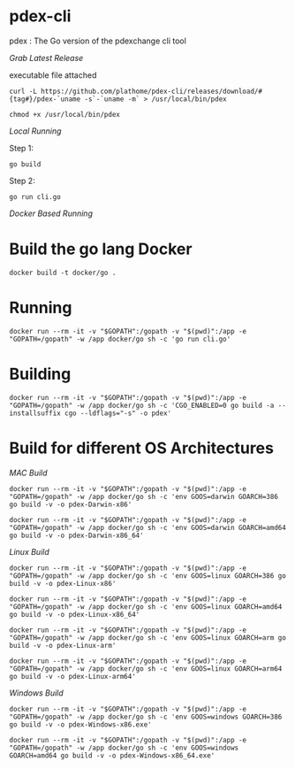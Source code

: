 # pdex-cli

pdex : The Go version of the pdexchange cli tool

*Grab Latest Release*

executable file attached

```
curl -L https://github.com/plathome/pdex-cli/releases/download/#{tag#}/pdex-`uname -s`-`uname -m` > /usr/local/bin/pdex
```

```
chmod +x /usr/local/bin/pdex
```


*Local Running*

Step 1:

```
go build
```

Step 2:

```
go run cli.go
```


*Docker Based Running*

# Build the go lang Docker

```
docker build -t docker/go .
```

# Running

```
docker run --rm -it -v "$GOPATH":/gopath -v "$(pwd)":/app -e "GOPATH=/gopath" -w /app docker/go sh -c 'go run cli.go'
```

# Building

```
docker run --rm -it -v "$GOPATH":/gopath -v "$(pwd)":/app -e "GOPATH=/gopath" -w /app docker/go sh -c 'CGO_ENABLED=0 go build -a --installsuffix cgo --ldflags="-s" -o pdex'
```

# Build for different OS Architectures

*MAC Build*
```
docker run --rm -it -v "$GOPATH":/gopath -v "$(pwd)":/app -e "GOPATH=/gopath" -w /app docker/go sh -c 'env GOOS=darwin GOARCH=386 go build -v -o pdex-Darwin-x86'
```

```
docker run --rm -it -v "$GOPATH":/gopath -v "$(pwd)":/app -e "GOPATH=/gopath" -w /app docker/go sh -c 'env GOOS=darwin GOARCH=amd64 go build -v -o pdex-Darwin-x86_64'
```

*Linux Build*

```
docker run --rm -it -v "$GOPATH":/gopath -v "$(pwd)":/app -e "GOPATH=/gopath" -w /app docker/go sh -c 'env GOOS=linux GOARCH=386 go build -v -o pdex-Linux-x86'
```

```
docker run --rm -it -v "$GOPATH":/gopath -v "$(pwd)":/app -e "GOPATH=/gopath" -w /app docker/go sh -c 'env GOOS=linux GOARCH=amd64 go build -v -o pdex-Linux-x86_64'
```

```
docker run --rm -it -v "$GOPATH":/gopath -v "$(pwd)":/app -e "GOPATH=/gopath" -w /app docker/go sh -c 'env GOOS=linux GOARCH=arm go build -v -o pdex-Linux-arm'
```

```
docker run --rm -it -v "$GOPATH":/gopath -v "$(pwd)":/app -e "GOPATH=/gopath" -w /app docker/go sh -c 'env GOOS=linux GOARCH=arm64 go build -v -o pdex-Linux-arm64'
```

*Windows Build*

```
docker run --rm -it -v "$GOPATH":/gopath -v "$(pwd)":/app -e "GOPATH=/gopath" -w /app docker/go sh -c 'env GOOS=windows GOARCH=386 go build -v -o pdex-Windows-x86.exe'
```

```
docker run --rm -it -v "$GOPATH":/gopath -v "$(pwd)":/app -e "GOPATH=/gopath" -w /app docker/go sh -c 'env GOOS=windows GOARCH=amd64 go build -v -o pdex-Windows-x86_64.exe'
```
